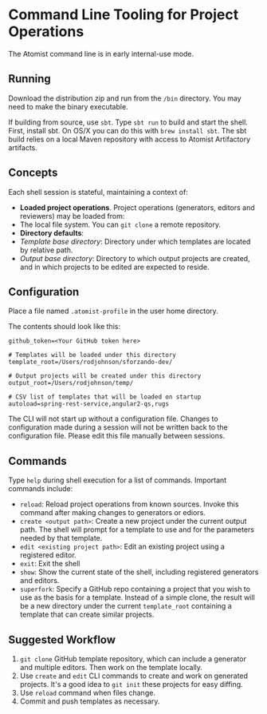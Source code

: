 # Command Line Tooling for Project Operations

The Atomist command line is in early internal-use mode.

## Running

Download the distribution zip and run from the `/bin` directory. You may need to make the binary executable.

If building from source, use `sbt`. Type `sbt run` to build and start the shell. First, install sbt. On OS/X you can do this with `brew install sbt`. The sbt build relies on a local Maven repository with access to Atomist Artifactory artifacts.

## Concepts
Each shell session is stateful, maintaining a context of:

* **Loaded project operations**. Project operations (generators, editors and reviewers) may be loaded from:
 * The local file system. You can `git clone` a remote repository.
* **Directory defaults**: 
 * *Template base directory*: Directory under which templates are located by relative path.
 * *Output base directory*: Directory to which output projects are created, and in which projects to be edited are expected to reside.

## Configuration
Place a file named `.atomist-profile` in the user home directory.

The contents should look like this:

```
github_token=<Your GitHub token here>

# Templates will be loaded under this directory
template_root=/Users/rodjohnson/sforzando-dev/

# Output projects will be created under this directory
output_root=/Users/rodjohnson/temp/

# CSV list of templates that will be loaded on startup
autoload=spring-rest-service,angular2-qs,rugs
```
The CLI will not start up without a configuration file. Changes to configuration made during a session will not be written back to the configuration file. Please edit this file manually between sessions.

## Commands
 Type `help` during shell execution for a list of commands. Important commands include:
 
 * `reload`: Reload project operations from known sources. Invoke this command after making changes to generators or ediors.
 * `create <output path>`: Create a new project under the current output path. The shell will prompt for a template to use and for the parameters needed by that template.
 * `edit <existing project path>`: Edit an existing project using a registered editor.
 * `exit`: Exit the shell
 * `show`: Show the current state of the shell, including registered generators and editors.
 * `superfork`: Specify a GitHub repo containing a project that you wish to use as the basis for a template. Instead of a simple clone, the result will be a new directory under the current `template_root` containing a template that can create similar projects. 
 
## Suggested Workflow
 1. `git clone` GitHub template repository, which can include a generator and multiple editors. Then work on the template locally.
 2. Use `create` and `edit` CLI commands to create and work on generated projects. It's a good idea to `git init` these projects for easy diffing.
 3. Use `reload` command when files change.
 4. Commit and push templates as necessary. 